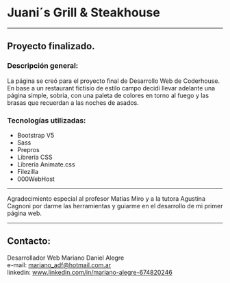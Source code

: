 # Juani´s Grill & Steakhouse
***
## Proyecto finalizado.

### Descripción general:
La página se creó para el proyecto final de Desarrollo Web de Coderhouse.   
 En base a un restaurant fictisio de estilo campo decidí llevar adelante una página simple, sobria,
con una paleta de colores en torno al fuego y las brasas que recuerdan a las noches de asados. 
 
### Tecnologías utilizadas:
 
 * Bootstrap V5
 * Sass
 * Prepros
 * Librería CSS
 * Librería Animate.css
 * Filezilla
 * 000WebHost
 
 ***
 Agradecimiento especial al profesor Matías Miro y a la tutora Agustina Cagnoni
 por darme las herramientas y guiarme en el desarrollo de mi primer página web.
 ***
  ## Contacto:
  Desarrollador Web Mariano Daniel Alegre  
  e-mail: mariano_adf@hotmail.com.ar  
  linkedin: www.linkedin.com/in/mariano-alegre-674820246  
